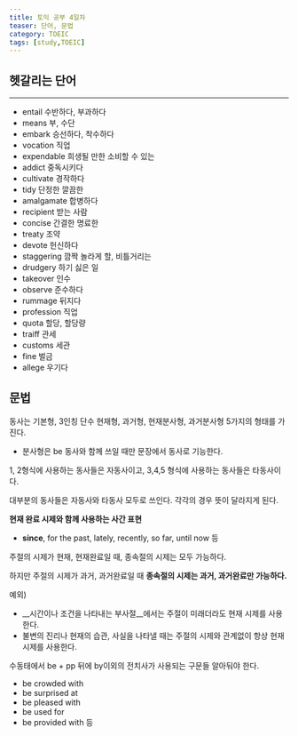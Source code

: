 ```yaml
---
title: 토익 공부 4일차
teaser: 단어, 문법
category: TOEIC
tags: [study,TOEIC]
---
```


## 헷갈리는 단어
* * *
- entail 수반하다, 부과하다
- means 부, 수단
- embark 승선하다, 착수하다
- vocation 직업
- expendable 희생될 만한 소비할 수 있는
- addict 중독시키다
- cultivate 경작하다
- tidy 단정한 깔끔한
- amalgamate 합병하다
- recipient 받는 사람
- concise 간결한 명료한
- treaty 조약
- devote 헌신하다
- staggering 깜짝 놀라게 할, 비틀거리는
- drudgery 하기 싫은 일
- takeover 인수
- observe 준수하다
- rummage 뒤지다
- profession 직업
- quota 할당, 할당량
- traiff 관세
- customs 세관
- fine 벌금
- allege 우기다

## 문법

동사는 기본형, 3인칭 단수 현재형, 과거형, 현재분사형, 과거분사형 5가지의 형태를 가진다.

- 분사형은 be 동사와 함께 쓰일 때만 문장에서 동사로 기능한다.

1, 2형식에 사용하는 동사들은 자동사이고, 3,4,5 형식에 사용하는 동사들은 타동사이다.

대부분의 동사들은 자동사와 타동사 모두로 쓰인다. 각각의 경우 뜻이 달라지게 된다.



__현재 완료 시제와 함께 사용하는 사간 표현__

- __since__, for the past, lately, recently, so far, until now 등

주절의 시제가 현재, 현재완료일 때, 종속절의 시제는 모두 가능하다.

하지만 주절의 시제가 과거, 과거완료일 때 __종속절의 시제는 과거, 과거완료만 가능하다.__

예외) 

- __시간이나 조건을 나타내는 부사절__에서는 주절이 미래더라도 현재 시제를 사용한다.
- 불변의 진리나 현재의 습관, 사실을 나타낼 때는 주절의 시제와 관계없이 항상 현재 시제를 사용한다.



수동태에서 be + pp 뒤에 by이외의 전치사가 사용되는 구문들 알아둬야 한다.

- be crowded with
- be surprised at
- be pleased with
- be used for
- be provided with 등


